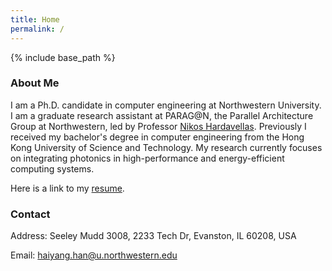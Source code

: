 ```yaml
---
title: Home
permalink: /
---
```


{% include base_path %}

### About Me

I am a Ph.D. candidate in computer engineering at Northwestern University. I am a graduate research assistant at PARAG@N, the Parallel Architecture Group at Northwestern, led by Professor [Nikos Hardavellas](http://users.eecs.northwestern.edu/~hardav/). Previously I received my bachelor's degree in computer engineering from the Hong Kong University of Science and Technology. My research currently focuses on integrating photonics in high-performance and energy-efficient computing systems.

Here is a link to my [resume](http://users.eecs.northwestern.edu/~hhu010/docs/cv_hhy.pdf).

### Contact

<i class="fa fa-fw fa-map-marker" aria-hidden="true"></i> Address: Seeley Mudd 3008, 2233 Tech Dr, Evanston, IL 60208, USA

<i class="fa fa-fw fa-envelope-square" aria-hidden="true"></i> Email: <a href="mailto:{{ site.author.email }}">haiyang.han@u.northwestern.edu</a>

<!-- ### Follow Me On:
<ul class="social-icons">
  {% if site.twitter.username %}
  <li><a href="https://twitter.com/{{ site.twitter.username }}"><i class="fa fa-fw fa-twitter-square" aria-hidden="true"></i> Twitter</a></li>
  {% endif %}
  {% if site.author.github %}
  <li><a href="http://github.com/{{ site.author.github }}"><i class="fa fa-fw fa-github" aria-hidden="true"></i> GitHub</a></li>
  {% endif %}
  {% if site.author.linkedin %}
  <li><a href="https://www.linkedin.com/in/{{ site.author.linkedin }}"><i class="fa fa-fw fa-linkedin-square" aria-hidden="true"></i> LinkedIn</a></li>
  {% endif %}
  {% if site.facebook.username %}
  <li><a href="https://facebook.com/{{ site.facebook.username }}"><i class="fa fa-fw fa-facebook-square" aria-hidden="true"></i> Facebook</a></li>
  {% endif %}
  {% if site.author.bitbucket %}
  <li><a href="http://bitbucket.org/{{ site.author.bitbucket }}"><i class="fa fa-fw fa-bitbucket" aria-hidden="true"></i> Bitbucket</a></li>
  {% endif %}
</ul> -->
